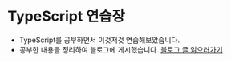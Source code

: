 # TypeScript 연습장

- TypeScript를 공부하면서 이것저것 연습해보았습니다.
- 공부한 내용을 정리하여 블로그에 게시했습니다. [블로그 글 읽으러가기](https://velog.io/@sjoleee_/React-typescript-%EC%A0%95%EB%A6%AC)

